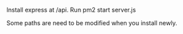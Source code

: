 Install express at /api.
Run pm2 start server.js

Some paths are need to be modified when you install newly.
